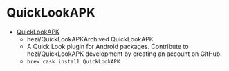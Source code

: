 # QuickLookAPK
- [QuickLookAPK](https://github.com/hezi/QuickLookAPK)
  -  hezi/QuickLookAPKArchived QuickLookAPK
  - A Quick Look plugin for Android packages. Contribute to hezi/QuickLookAPK development by creating an account on GitHub.
  - `brew cask install QuickLookAPK`
